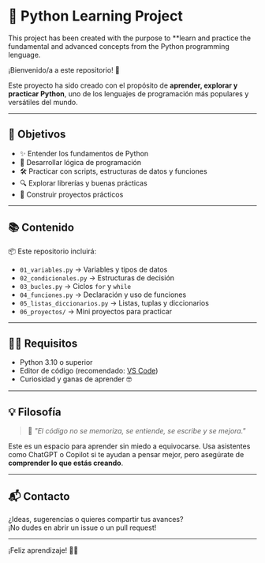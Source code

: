 # 🐍 Python Learning Project

This project has been created with the purpose to \*\*learn and practice the fundamental and advanced concepts from the Python programming lenguage.

¡Bienvenido/a a este repositorio! 🎉

Este proyecto ha sido creado con el propósito de **aprender, explorar y practicar Python**, uno de los lenguajes de programación más populares y versátiles del mundo.

---

## 🚀 Objetivos

- ✨ Entender los fundamentos de Python
- 🧠 Desarrollar lógica de programación
- 🛠️ Practicar con scripts, estructuras de datos y funciones
- 🔍 Explorar librerías y buenas prácticas
- 📁 Construir proyectos prácticos

---

## 📚 Contenido

📦 Este repositorio incluirá:

- `01_variables.py` → Variables y tipos de datos
- `02_condicionales.py` → Estructuras de decisión
- `03_bucles.py` → Ciclos `for` y `while`
- `04_funciones.py` → Declaración y uso de funciones
- `05_listas_diccionarios.py` → Listas, tuplas y diccionarios
- `06_proyectos/` → Mini proyectos para practicar

---

## 🧑‍💻 Requisitos

- Python 3.10 o superior
- Editor de código (recomendado: [VS Code](https://code.visualstudio.com/))
- Curiosidad y ganas de aprender 🤓

---

## 💡 Filosofía

> 🧘 _"El código no se memoriza, se entiende, se escribe y se mejora."_

Este es un espacio para aprender sin miedo a equivocarse. Usa asistentes como ChatGPT o Copilot si te ayudan a pensar mejor, pero asegúrate de **comprender lo que estás creando**.

---

## 📬 Contacto

¿Ideas, sugerencias o quieres compartir tus avances?  
¡No dudes en abrir un issue o un pull request!

---

¡Feliz aprendizaje! 🚀🐍
